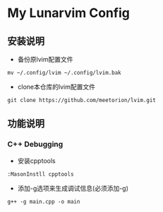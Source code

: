 # My Lunarvim Config

## 安装说明
- 备份原lvim配置文件
```
mv ~/.config/lvim ~/.config/lvim.bak
```
- clone本仓库的lvim配置文件
```
git clone https://github.com/meetorion/lvim.git
```
## 功能说明

### C++ Debugging
- 安装cpptools
```
:MasonInstll cpptools
```
- 添加-g选项来生成调试信息(必须添加-g)
```
g++ -g main.cpp -o main
```




